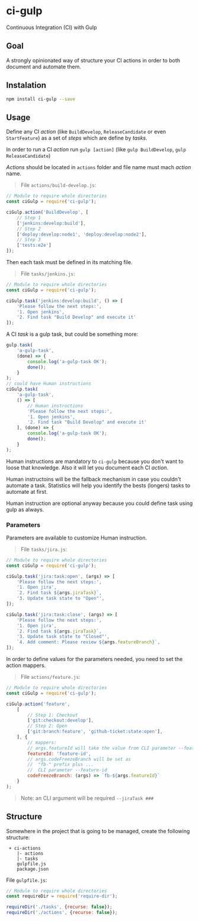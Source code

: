 # ci-gulp

Continuous Integration (CI) with Gulp

## Goal

A strongly opinionated way of structure your CI actions in order to both document and automate them.

## Instalation

```bash
npm install ci-gulp --save
```

## Usage

Define any CI _action_ (like `BuildDevelop`, `ReleaseCandidate` or even `StartFeature`) as a set of _steps_ which are define by _tasks_.

In order to run a CI _action_ run `gulp [action]` (like `gulp BuildDevelop`, `gulp ReleaseCandidate`)

_Actions_ should be located in `actions` folder and file name must mach _action_ name.

> File `actions/build-develop.js`:

```javascript
// Module to require whole directories
const ciGulp = require('ci-gulp');

ciGulp.action('BuildDevelop', [
    // Step 1
    ['jenkins:develop:build'],
    // Step 2
    ['deploy:develop:node1', 'deploy:develop:node2'],
    // Step 3
    ['tests:e2e']
]);
```

Then each task must be defined in its matching file.

> File `tasks/jenkins.js`:

```javascript
// Module to require whole directories
const ciGulp = require('ci-gulp');

ciGulp.task('jenkins:develop:build', () => [
    'Please follow the next steps:',
    '1. Open jenkins',
    '2. Find task "Build Develop" and execute it'
]);
```

A CI _task_ is a gulp task, but could be something more:

```javascript
gulp.task(
    'a-gulp-task',
    (done) => {
        console.log('a-gulp-task OK');
        done();
    }
);
// could have Human instructions
ciGulp.task(
    'a-gulp-task',
    () => [
        // Human instructions
        'Please follow the next steps:',
        '1. Open jenkins',
        '2. Find task "Build Develop" and execute it'
    ], (done) => {
        console.log('a-gulp-task OK');
        done();
    }
);
```

Human instructions are mandatory to `ci-gulp` because you don't want to loose that knowledge. Also it will let you document each CI _action_.

Human instructoins will be the fallback mechanism in case you couldn't automate a task. Statistics will help you identify the bests (longers) tasks to automate at first.

Human instruction are optional anyway because you could define task using gulp as always.

### Parameters

Parameters are available to customize Human instruction.

> File `tasks/jira.js`:

```javascript
// Module to require whole directories
const ciGulp = require('ci-gulp');

ciGulp.task('jira:task:open', (args) => [
    'Please follow the next steps:',
    '1. Open jira',
    `2. Find task ${args.jiraTask}`,
    '3. Update task state to "Open"',
]);

ciGulp.task('jira:task:close', (args) => [
    'Please follow the next steps:',
    '1. Open jira',
    `2. Find task ${args.jiraTask}`,
    '3. Update task state to "Closed"',
    `4. Add comment: Please review ${args.featureBranch}`,
]);

```

In order to define values for the parameters needed, you need to set the action mappers.

> File `actions/feature.js`:

```javascript
// Module to require whole directories
const ciGulp = require('ci-gulp');

ciGulp.action('feature',
    [
        // Step 1: Checkout
        ['git:checkout:develop'],
        // Step 2: Open
        ['git:branch:feature', 'github-ticket:state:open'],
    ], {
        // mappers:
        // args.featureId will take the value from CLI parameter --feature-id
        featureId: 'feature-id',
        // args.codeFreezeBranch will be set as 
        //  "fb-" prefix plus ...
        //  CLI parameter --feature-id 
        codeFreezeBranch: (args) => `fb-${args.featureId}`
    }
);
```


> Note: an CLI argument will be required `--jiraTask ###`

## Structure

Somewhere in the project that is going to be managed, create the following structure:

```
 + ci-actions
    |- actions
    |- tasks
    gulpfile.js
    package.json
```

File `gulpfile.js`:

```javascript
// Module to require whole directories
const requireDir = require('require-dir');

requireDir('./tasks', {recurse: false});
requireDir('./actions', {recurse: false});
```

